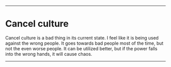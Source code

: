 
***

# Cancel culture

Cancel culture is a bad thing in its current state. I feel like it is being used against the wrong people. It goes towards bad people most of the time, but not the even worse people. It can be utilized better, but if the power falls into the wrong hands, it will cause chaos.

***
